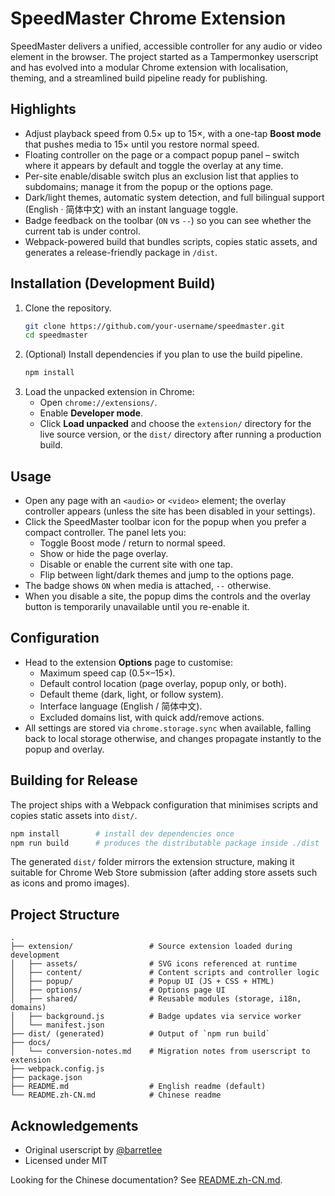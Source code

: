 # SpeedMaster Chrome Extension

SpeedMaster delivers a unified, accessible controller for any audio or video element in the browser. The project started as a Tampermonkey userscript and has evolved into a modular Chrome extension with localisation, theming, and a streamlined build pipeline ready for publishing.

## Highlights
- Adjust playback speed from 0.5× up to 15×, with a one-tap **Boost mode** that pushes media to 15× until you restore normal speed.
- Floating controller on the page or a compact popup panel – switch where it appears by default and toggle the overlay at any time.
- Per-site enable/disable switch plus an exclusion list that applies to subdomains; manage it from the popup or the options page.
- Dark/light themes, automatic system detection, and full bilingual support (English · 简体中文) with an instant language toggle.
- Badge feedback on the toolbar (`ON` vs `--`) so you can see whether the current tab is under control.
- Webpack-powered build that bundles scripts, copies static assets, and generates a release-friendly package in `/dist`.

## Installation (Development Build)
1. Clone the repository.
   ```bash
   git clone https://github.com/your-username/speedmaster.git
   cd speedmaster
   ```
2. (Optional) Install dependencies if you plan to use the build pipeline.
   ```bash
   npm install
   ```
3. Load the unpacked extension in Chrome:
   - Open `chrome://extensions/`.
   - Enable **Developer mode**.
   - Click **Load unpacked** and choose the `extension/` directory for the live source version, or the `dist/` directory after running a production build.

## Usage
- Open any page with an `<audio>` or `<video>` element; the overlay controller appears (unless the site has been disabled in your settings).
- Click the SpeedMaster toolbar icon for the popup when you prefer a compact controller. The panel lets you:
  - Toggle Boost mode / return to normal speed.
  - Show or hide the page overlay.
  - Disable or enable the current site with one tap.
  - Flip between light/dark themes and jump to the options page.
- The badge shows `ON` when media is attached, `--` otherwise.
- When you disable a site, the popup dims the controls and the overlay button is temporarily unavailable until you re-enable it.

## Configuration
- Head to the extension **Options** page to customise:
  - Maximum speed cap (0.5×–15×).
  - Default control location (page overlay, popup only, or both).
  - Default theme (dark, light, or follow system).
  - Interface language (English / 简体中文).
  - Excluded domains list, with quick add/remove actions.
- All settings are stored via `chrome.storage.sync` when available, falling back to local storage otherwise, and changes propagate instantly to the popup and overlay.

## Building for Release
The project ships with a Webpack configuration that minimises scripts and copies static assets into `dist/`.

```bash
npm install        # install dev dependencies once
npm run build      # produces the distributable package inside ./dist
```

The generated `dist/` folder mirrors the extension structure, making it suitable for Chrome Web Store submission (after adding store assets such as icons and promo images).

## Project Structure
```
.
├── extension/                 # Source extension loaded during development
│   ├── assets/                # SVG icons referenced at runtime
│   ├── content/               # Content scripts and controller logic
│   ├── popup/                 # Popup UI (JS + CSS + HTML)
│   ├── options/               # Options page UI
│   ├── shared/                # Reusable modules (storage, i18n, domains)
│   ├── background.js          # Badge updates via service worker
│   └── manifest.json
├── dist/ (generated)          # Output of `npm run build`
├── docs/
│   └── conversion-notes.md    # Migration notes from userscript to extension
├── webpack.config.js
├── package.json
├── README.md                  # English readme (default)
└── README.zh-CN.md            # Chinese readme
```

## Acknowledgements
- Original userscript by [@barretlee](https://github.com/barretlee)
- Licensed under MIT

Looking for the Chinese documentation? See [README.zh-CN.md](./README.zh-CN.md).
